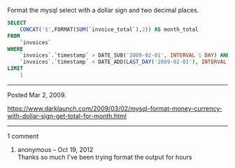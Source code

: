 Format the mysql select with a dollar sign and two decimal places.

```sql
SELECT
    CONCAT('$',FORMAT(SUM(`invoice_total`),2)) AS month_total
FROM
    `invoices`
WHERE
    `invoices`.`timestamp` > DATE_SUB('2009-02-01', INTERVAL 1 DAY) AND
    `invoices`.`timestamp` < DATE_ADD(LAST_DAY('2009-02-01'), INTERVAL 1 DAY)
LIMIT
    1
```

---

Posted Mar 2, 2009.

https://www.darklaunch.com/2009/03/02/mysql-format-money-currency-with-dollar-sign-get-total-for-month.html

---

1 comment

<ol>
    <li>
        <div>
            anonymous &ndash; Oct 19, 2012
            <div>
Thanks so much I've been trying format the output for hours
            </div>
        </div>
    </li>
</ol>
